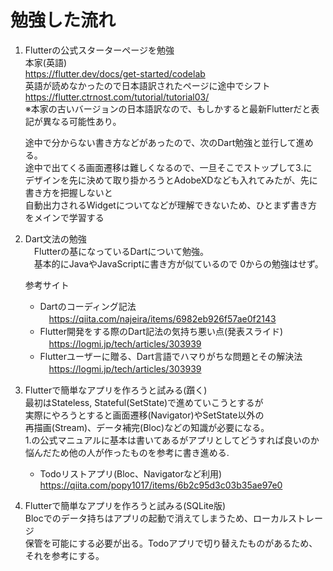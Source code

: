 # 勉強した流れ
1. Flutterの公式スターターページを勉強  
    本家(英語)  
    https://flutter.dev/docs/get-started/codelab  
    英語が読めなかったので日本語訳されたページに途中でシフト  
    https://flutter.ctrnost.com/tutorial/tutorial03/  
    ※本家の古いバージョンの日本語訳なので、もしかすると最新Flutterだと表記が異なる可能性あり。   

    途中で分からない書き方などがあったので、次のDart勉強と並行して進める。  
    途中で出てくる画面遷移は難しくなるので、一旦そこでストップして3.に  
    デザインを先に決めて取り掛かろうとAdobeXDなども入れてみたが、先に書き方を把握しないと  
    自動出力されるWidgetについてなどが理解できないため、ひとまず書き方をメインで学習する  

1. Dart文法の勉強  
　Flutterの基になっているDartについて勉強。  
　基本的にJavaやJavaScriptに書き方が似ているので 0からの勉強はせず。  

    参考サイト
    - Dartのコーディング記法  
    　https://qiita.com/najeira/items/6982eb926f57ae0f2143
    - Flutter開発をする際のDart記法の気持ち悪い点(発表スライド)  
    　https://logmi.jp/tech/articles/303939 
    - Flutterユーザーに贈る、Dart言語でハマりがちな問題とその解決法  
    　https://logmi.jp/tech/articles/303939

1. Flutterで簡単なアプリを作ろうと試みる(躓く)   
    最初はStateless, Stateful(SetState)で進めていこうとするが  
    実際にやろうとすると画面遷移(Navigator)やSetState以外の  
    再描画(Stream)、データ補完(Bloc)などの知識が必要になる。  
    1.の公式マニュアルに基本は書いてあるがアプリとしてどうすれば良いのか  
    悩んだため他の人が作ったものを参考に書き進める.

    - Todoリストアプリ(Bloc、Navigatorなど利用)
    　https://qiita.com/popy1017/items/6b2c95d3c03b35ae97e0

1. Flutterで簡単なアプリを作ろうと試みる(SQLite版)  
    Blocでのデータ持ちはアプリの起動で消えてしまうため、ローカルストレージ  
    保管を可能にする必要が出る。Todoアプリで切り替えたものがあるため、  
    それを参考にする。